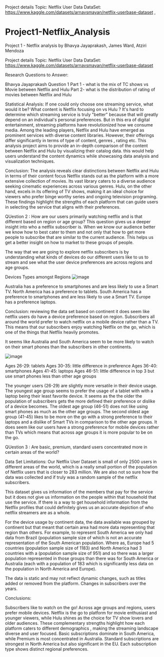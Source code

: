 Project details
Topic: Netflix User Data
DataSet:
https://www.kaggle.com/datasets/arnavsmayan/netflix-userbase-dataset ,

# Project1-Netflix_Analysis
Project 1 - Netflix analysis by Bhavya Jayaprakash, James Ward, Atziri Mendoza

Project details
Topic: Netflix User Data
DataSet:
https://www.kaggle.com/datasets/arnavsmayan/netflix-userbase-dataset 

Research Questions to Answer:

Bhavya Jayaprakash 
Question 1 
Part 1 - what is the mix of TC shows vs Movie between Netflix and Hulu
Part 2- what is the distribution of rating of movies between Netflix and Hulu

Statistical Analysis:
If one could only choose one streaming service, what would it be? What content is Netflix focusing on vs Hulu ? It's hard to determine which streaming service is truly "better" because that will greatly depend on an individual's personal preferences. But in this era of digital entertainment, streaming platforms have revolutionized how we consume media. Among the leading players, Netflix and Hulu have emerged as prominent services with diverse content libraries. However, their offerings differ significantly in terms of type of content, genres , rating etc. This analysis project aims to provide an in-depth comparison of the content between Netflix and Hulu by visualizing their catalog data. this would help users understand the content dynamics while showcasing data analysis and visualization techniques.

Conclusion:
The analysis reveals clear distinctions between Netflix and Hulu in terms of their content focus
Netflix stands out as the platform with a more extensive collection of movies. Its vast library caters to a diverse audience seeking cinematic experiences across various genres.
Hulu, on the other hand, excels in its offering of TV shows, making it an ideal choice for viewers who prefer binge worthy series and ongoing television programing.
These findings highlight the strengths of each platform that can guide users in selecting the service that aligns with their preferences.


QUestion 2 : How are our users primarily watching netflix and is that different based on region or age group?
This question gives us a deeper insight into who a netflix subscriber is. When we know our audience better we know how to best cater to them and not only that how to get more people to subscribe that are similar to the current audience. This helps us get a better insight on how to market to these groups of people.

The way that we are going to explore netflix subscribers is by understanding what kinds of devices do our different users like to us to stream and see what the user device preferences are across regions and age groups.

Devices Types amongst Regions
![image](https://github.com/user-attachments/assets/ec9a4020-64f5-431e-b178-4ddd07263735)

Australia has a preference to smartphones and are less likely to use a Smart TV.
North America has a preference to tablets.
South America has a preference to smartphones and are less likely to use a Smart TV.
Europe has a preference laptops.

Conclusion: reviewing the data set based on continent it does seem like netflix users do have a device preference based on region. Subscribers all around the world prefer to watch netflix on a mobile device rather than a TV. This means that our subscribers enjoy watching Netflix on the go, which is one of the things that Netflix heavily promotes.

It seems like Australia and South America seem to be more likely to watch on their smart phones than the subscribers in other continents.

![image](https://github.com/user-attachments/assets/50d497b1-5b6f-4613-8e81-c02237b17e82)

Ages 26-29: tablets
Ages 30-35: little difference in preference
Ages 36-40: smartphones
Ages 41-45: laptops 
Ages 46-51: little difference in top 3 but use smart phones less than other age groups 

The younger users (26-29) are slightly more versatile in their device usage. The youngest age group seems to prefer the usage of a tablet with with a laptop being their least favorite device. It seems as the the older the population of subscribers gets the more defined their preference or dislike of a device becomes. The oldest age group (46-51) does not like using smart phones as much as the other age groups. The second oldest age group (41-45) likes to be more on the go with a strong preference to their laptops and a dislike of Smart TVs in comparison to the other age groups.
It does seem like our users have a strong preference for mobile devices rather than TVs which means that across age groups it is more popular to be on the go.



QUestion 3 : Are basic, premium, standard users concentrated more in certain areas of the world?


Data Set Limitations:
Our Netflix User Dataset is small of only 2500 users in different areas of the world, which is a really small portion of the population of Netflix users that is closer to 283 million. We are also not so sure how the data was collected and if truly was a random sample of the netflix subscribers. 

This dataset gives us information of the members that pay for the service but it does not give us information on the people within that household that use the service. If there is a way to get household information from the Netflix profiles that could definitely gives us an accurate depiction of who netflix streamers are as a whole. 

For the device usage by continent data, the data available was grouped by continent but that meant that certain area had more data representing that region than others. For example, to represent South America we only had data from Brazil (population sample size of which is not an accurate representation of the South American population. Where as, Europe had 5 countries (population sample size of 1183) and North America  had 3 countries with a (population sample size of 951) and so there was a larger population represented in those groups than there was for South America or Australia (each with a population of 183 which is significantly less data on the population in North America and Europe). 

The data is static and may not reflect dynamic changes, such as titles added or removed from the platform. Changes in subscribers over the years.

Conclusions:

Subscribers like to watch on the go! Across age groups and regions, users prefer mobile devices.
Netflix is the go to platform for movie enthusiast and younger viewers, while Hulu shines as the choice for TV show lovers and older audiences. These complementary strengths highlight how each platform caters to different demographics , making the streaming landscape diverse and user focused.
Basic subscriptions dominate in South America, while Premium is most concentrated in Australia. Standard subscriptions are strongest in North America but also significant in the EU. Each subscription type shows distinct regional preferences.


